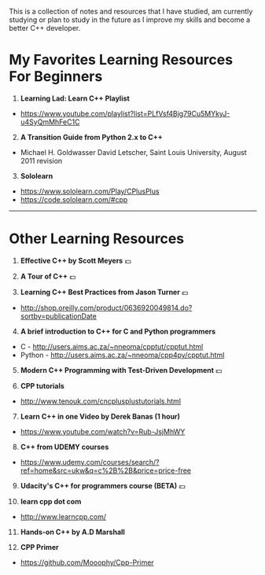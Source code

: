 This is a collection of notes and resources that I have studied, am currently studying
or plan to study in the future as I improve my skills and become a better C++ developer.

# My Favorites Learning Resources For Beginners

1. **Learning Lad: Learn C++ Playlist**
- https://www.youtube.com/playlist?list=PLfVsf4Bjg79Cu5MYkyJ-u4SyQmMhFeC1C

2. **A Transition Guide from Python 2.x to C++**
- Michael H. Goldwasser David Letscher, Saint Louis University, August 2011 revision

3. **Sololearn**
- https://www.sololearn.com/Play/CPlusPlus
- https://code.sololearn.com/#cpp

---

# Other Learning Resources

1. **Effective C++ by Scott Meyers** :dollar:

2. **A Tour of C++** :dollar:

3. **Learning C++ Best Practices from Jason Turner** :dollar:
- http://shop.oreilly.com/product/0636920049814.do?sortby=publicationDate

4. **A brief introduction to C++ for C and Python programmers**
- C - http://users.aims.ac.za/~nneoma/cpptut/cpptut.html
- Python - http://users.aims.ac.za/~nneoma/cpp4py/cpptut.html

5. **Modern C++ Programming with Test-Driven Development** :dollar:

6. **CPP tutorials**
- http://www.tenouk.com/cncplusplustutorials.html

7. **Learn C++ in one Video by Derek Banas (1 hour)**
- https://www.youtube.com/watch?v=Rub-JsjMhWY

8. **C++ from UDEMY courses** 
- https://www.udemy.com/courses/search/?ref=home&src=ukw&q=c%2B%2B&price=price-free

9. **Udacity's C++ for programmers course (BETA)** :dollar:

10. **learn cpp dot com**
- http://www.learncpp.com/

11. **Hands-on C++ by A.D Marshall**

12. **CPP Primer**
- https://github.com/Mooophy/Cpp-Primer
